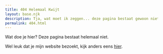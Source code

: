 ```yaml
---
title: 404 Helemaal Kwijt
layout: base.njk
description: Tja, wat moet ik zeggen... deze pagina bestaat gewoon niet.
permalink: 404.html
---
```

<div class="text-center">
Wat doe je hier? Deze pagina bestaat helemaal niet.

Wel leuk dat je mijn website bezoekt, kijk anders eens [hier](/).
</div>